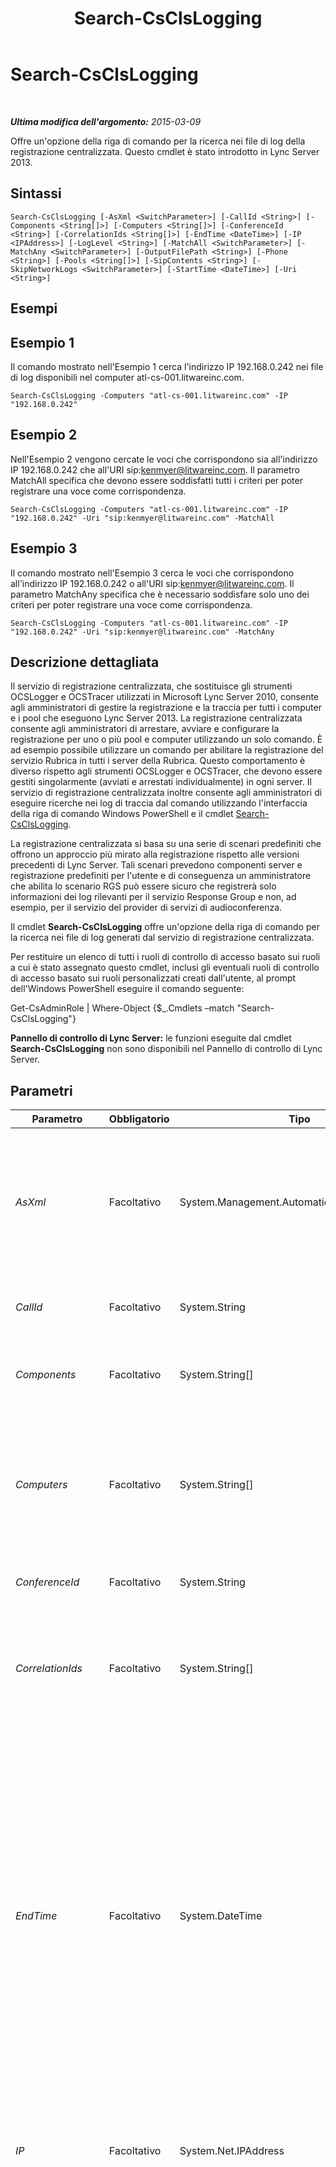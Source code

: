 ﻿---
title: Search-CsClsLogging
TOCTitle: Search-CsClsLogging
ms:assetid: a2eddada-a494-4bc6-b7d0-9b511dfc4ac1
ms:mtpsurl: https://technet.microsoft.com/it-it/library/JJ619189(v=OCS.15)
ms:contentKeyID: 49301523
ms.date: 08/24/2015
mtps_version: v=OCS.15
ms.translationtype: HT
---

# Search-CsClsLogging

 

_**Ultima modifica dell'argomento:** 2015-03-09_

Offre un'opzione della riga di comando per la ricerca nei file di log della registrazione centralizzata. Questo cmdlet è stato introdotto in Lync Server 2013.

## Sintassi

    Search-CsClsLogging [-AsXml <SwitchParameter>] [-CallId <String>] [-Components <String[]>] [-Computers <String[]>] [-ConferenceId <String>] [-CorrelationIds <String[]>] [-EndTime <DateTime>] [-IP <IPAddress>] [-LogLevel <String>] [-MatchAll <SwitchParameter>] [-MatchAny <SwitchParameter>] [-OutputFilePath <String>] [-Phone <String>] [-Pools <String[]>] [-SipContents <String>] [-SkipNetworkLogs <SwitchParameter>] [-StartTime <DateTime>] [-Uri <String>]

## Esempi

## Esempio 1

Il comando mostrato nell'Esempio 1 cerca l'indirizzo IP 192.168.0.242 nei file di log disponibili nel computer atl-cs-001.litwareinc.com.

    Search-CsClsLogging -Computers "atl-cs-001.litwareinc.com" -IP "192.168.0.242"

## Esempio 2

Nell'Esempio 2 vengono cercate le voci che corrispondono sia all'indirizzo IP 192.168.0.242 che all'URI sip:kenmyer@litwareinc.com. Il parametro MatchAll specifica che devono essere soddisfatti tutti i criteri per poter registrare una voce come corrispondenza.

    Search-CsClsLogging -Computers "atl-cs-001.litwareinc.com" -IP "192.168.0.242" -Uri "sip:kenmyer@litwareinc.com" -MatchAll

## Esempio 3

Il comando mostrato nell'Esempio 3 cerca le voci che corrispondono all'indirizzo IP 192.168.0.242 o all'URI sip:kenmyer@litwareinc.com. Il parametro MatchAny specifica che è necessario soddisfare solo uno dei criteri per poter registrare una voce come corrispondenza.

    Search-CsClsLogging -Computers "atl-cs-001.litwareinc.com" -IP "192.168.0.242" -Uri "sip:kenmyer@litwareinc.com" -MatchAny

## Descrizione dettagliata

Il servizio di registrazione centralizzata, che sostituisce gli strumenti OCSLogger e OCSTracer utilizzati in Microsoft Lync Server 2010, consente agli amministratori di gestire la registrazione e la traccia per tutti i computer e i pool che eseguono Lync Server 2013. La registrazione centralizzata consente agli amministratori di arrestare, avviare e configurare la registrazione per uno o più pool e computer utilizzando un solo comando. È ad esempio possibile utilizzare un comando per abilitare la registrazione del servizio Rubrica in tutti i server della Rubrica. Questo comportamento è diverso rispetto agli strumenti OCSLogger e OCSTracer, che devono essere gestiti singolarmente (avviati e arrestati individualmente) in ogni server. Il servizio di registrazione centralizzata inoltre consente agli amministratori di eseguire ricerche nei log di traccia dal comando utilizzando l'interfaccia della riga di comando Windows PowerShell e il cmdlet [Search-CsClsLogging](search-csclslogging.md).

La registrazione centralizzata si basa su una serie di scenari predefiniti che offrono un approccio più mirato alla registrazione rispetto alle versioni precedenti di Lync Server. Tali scenari prevedono componenti server e registrazione predefiniti per l'utente e di conseguenza un amministratore che abilita lo scenario RGS può essere sicuro che registrerà solo informazioni dei log rilevanti per il servizio Response Group e non, ad esempio, per il servizio del provider di servizi di audioconferenza.

Il cmdlet **Search-CsClsLogging** offre un'opzione della riga di comando per la ricerca nei file di log generati dal servizio di registrazione centralizzata.

Per restituire un elenco di tutti i ruoli di controllo di accesso basato sui ruoli a cui è stato assegnato questo cmdlet, inclusi gli eventuali ruoli di controllo di accesso basato sui ruoli personalizzati creati dall'utente, al prompt dell'Windows PowerShell eseguire il comando seguente:

Get-CsAdminRole | Where-Object {$\_.Cmdlets –match "Search-CsClsLogging"}

**Pannello di controllo di Lync Server:** le funzioni eseguite dal cmdlet **Search-CsClsLogging** non sono disponibili nel Pannello di controllo di Lync Server.

## Parametri


<table>
<colgroup>
<col style="width: 25%" />
<col style="width: 25%" />
<col style="width: 25%" />
<col style="width: 25%" />
</colgroup>
<thead>
<tr class="header">
<th>Parametro</th>
<th>Obbligatorio</th>
<th>Tipo</th>
<th>Descrizione</th>
</tr>
</thead>
<tbody>
<tr class="odd">
<td><p><em>AsXml</em></p></td>
<td><p>Facoltativo</p></td>
<td><p>System.Management.Automation.SwitchParameter</p></td>
<td><p>Se specificato, le informazioni sul codice restituito provenienti da ogni computer in cui è stata eseguita la ricerca vengono restituite in formato XML anziché come valore stringa.</p></td>
</tr>
<tr class="even">
<td><p><em>CallId</em></p></td>
<td><p>Facoltativo</p></td>
<td><p>System.String</p></td>
<td><p>Identificatore di chiamata da cercare.</p></td>
</tr>
<tr class="odd">
<td><p><em>Components</em></p></td>
<td><p>Facoltativo</p></td>
<td><p>System.String[]</p></td>
<td><p>Elenco di componenti separati da virgola in cui effettuare la ricerca.</p></td>
</tr>
<tr class="even">
<td><p><em>Computers</em></p></td>
<td><p>Facoltativo</p></td>
<td><p>System.String[]</p></td>
<td><p>Elenco separato da virgola dei computer in cui effettuare la ricerca. Ad esempio:</p>
<p>-Computers &quot;server-cs-001.litwareinc.com&quot;, &quot;server-cs-002.litwareinc.com&quot;</p></td>
</tr>
<tr class="odd">
<td><p><em>ConferenceId</em></p></td>
<td><p>Facoltativo</p></td>
<td><p>System.String</p></td>
<td><p>ID di conferenza da cercare.</p></td>
</tr>
<tr class="even">
<td><p><em>CorrelationIds</em></p></td>
<td><p>Facoltativo</p></td>
<td><p>System.String[]</p></td>
<td><p>Elenco separato da virgola di ID di correlazione da cercare. Una correlazione è un numero intero a 32 bit associato a ogni richiesta.</p></td>
</tr>
<tr class="odd">
<td><p><em>EndTime</em></p></td>
<td><p>Facoltativo</p></td>
<td><p>System.DateTime</p></td>
<td><p>Data e ora di fine della ricerca delle voci di log. Specificate nel fuso orario locale. Il valore predefinito è 5 minuti dopo l'ora corrente se StartTime non è stato specificato. In caso contrario, il valore predefinito è 30 minuti dopo StartTime. Ad esempio, sul computer che esegue la versione in lingua inglese di Lync Server 2013, questa sintassi limita la ricerca alle voci registrate prima delle 8:00 AM del 31 agosto 2012:</p>
<p>-StartTime &quot;8/31/2012 8:00AM&quot;</p></td>
</tr>
<tr class="even">
<td><p><em>IP</em></p></td>
<td><p>Facoltativo</p></td>
<td><p>System.Net.IPAddress</p></td>
<td><p>Indirizzo IP da cercare. Deve essere un indirizzo IP effettivo e non può contenere caratteri jolly.</p></td>
</tr>
<tr class="odd">
<td><p><em>LogLevel</em></p></td>
<td><p>Facoltativo</p></td>
<td><p>System.String</p></td>
<td><p>Specifica il tipo minimo di voce di log da restituire. I valori consentiti sono:</p>
<p>* Fatal</p>
<p>* Error</p>
<p>* Warning</p>
<p>* Info</p>
<p>* Verbose</p>
<p>* Debug</p>
<p>* All</p>
<p>Per &quot;tipo minimo di voce di log da restituire&quot; si intende che il cmdlet <strong>Search-CsClsLogging</strong> restituirà tutte le voci di log al livello di gravità specificato, oltre a tutte le voci di log con un livello di gravità maggiore. Se ad esempio si imposta LogLevel su Warning, il cmdlet restituirà le voci contrassegnate come Fatal ed Error, nonché quelle contrassegnate come Warning.</p></td>
</tr>
<tr class="even">
<td><p><em>MatchAll</em></p></td>
<td><p>Facoltativo</p></td>
<td><p>System.Management.Automation.SwitchParameter</p></td>
<td><p>Quando è presente, è necessario soddisfare tutti i criteri inclusi, come nel caso di una query AND in SQL Server.</p></td>
</tr>
<tr class="odd">
<td><p><em>MatchAny</em></p></td>
<td><p>Facoltativo</p></td>
<td><p>System.Management.Automation.SwitchParameter</p></td>
<td><p>Quando è presente, è necessario soddisfare solo uno dei criteri inclusi, come nel caso di una query OR in SQL Server. Si tratta del valore predefinito.</p></td>
</tr>
<tr class="even">
<td><p><em>OutputFilePath</em></p></td>
<td><p>Facoltativo</p></td>
<td><p>System.String</p></td>
<td><p>Se presente, specifica il percorso completo in cui scrivere un file di testo contenente i risultati della ricerca. In caso contrario, vengono scritti nella console.</p></td>
</tr>
<tr class="odd">
<td><p><em>Phone</em></p></td>
<td><p>Facoltativo</p></td>
<td><p>System.String</p></td>
<td><p>Numero di telefono da cercare. Tale numero deve essere immesso utilizzando il formato E.164 e non deve includere caratteri jolly.</p></td>
</tr>
<tr class="even">
<td><p><em>Pools</em></p></td>
<td><p>Facoltativo</p></td>
<td><p>System.String[]</p></td>
<td><p>Elenco separato da virgole dei pool in cui effettuare la ricerca. Ad esempio:</p>
<p>-Pools &quot;atl-cs-001.litwareinc.com&quot;, &quot;red-cs-001.litwareinc.com&quot;</p></td>
</tr>
<tr class="odd">
<td><p><em>SipContents</em></p></td>
<td><p>Facoltativo</p></td>
<td><p>System.String</p></td>
<td><p>Testo arbitrario da cercare nel corpo di un messaggio SIP.</p></td>
</tr>
<tr class="even">
<td><p><em>SkipNetworkLogs</em></p></td>
<td><p>Facoltativo</p></td>
<td><p>System.Management.Automation.SwitchParameter</p></td>
<td><p>Quando è presente, indica al cmdlet <strong>Search-CsClsLogging</strong> di evitare la ricerca nei log di rete.</p></td>
</tr>
<tr class="odd">
<td><p><em>StartTime</em></p></td>
<td><p>Facoltativo</p></td>
<td><p>System.DateTime</p></td>
<td><p>Data e ora di inizio della ricerca delle voci di log. Specificate nel fuso orario locale. Il valore predefinito è 30 minuti dopo EndTime. Ad esempio, sul computer che esegue la versione in lingua inglese di Lync Server 2013, questa sintassi limita la ricerca alle voci registrate alle 8:00 AM del 1 agosto 2012 o di una data successiva:</p>
<p>-StartTime &quot;8/1/2012 8:00AM&quot;</p></td>
</tr>
<tr class="even">
<td><p><em>Uri</em></p></td>
<td><p>Facoltativo</p></td>
<td><p>System.String</p></td>
<td><p>URI da cercare.</p></td>
</tr>
</tbody>
</table>


## Tipi di input

Nessuno. Il cmdlet **Search-CsClsLogging** non accetta input tramite pipeline.

## Tipi restituiti

Valori stringa o XML.

## Vedere anche

#### Ulteriori risorse

[Show-CsClsLogging](show-csclslogging.md)  
[Start-CsClsLogging](start-csclslogging.md)  
[Stop-CsClsLogging](stop-csclslogging.md)  
[Sync-CsClsLogging](sync-csclslogging.md)  
[Update-CsClsLogging](update-csclslogging.md)

